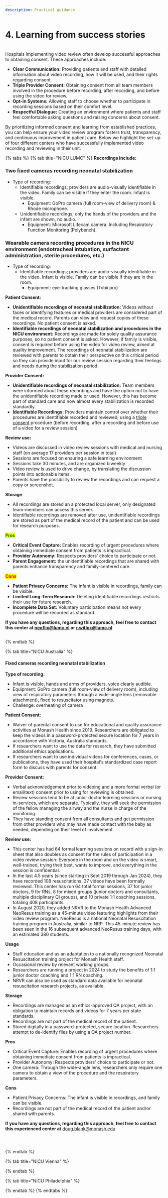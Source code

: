 ```yaml
---
description: Practical guidance
---
```


# 4. Learning from success stories

\
Hospitals implementing video review often develop successful approaches to obtaining consent. These approaches include:

* **Clear Communication:** Providing patients and staff with detailed information about video recording, how it will be used, and their rights regarding consent.
* **Triple Provider Consent:** Obtaining consent from all team members involved in the procedure before recording, after recording, and before using the video for review.
* **Opt-in Systems:** Allowing staff to choose whether to participate in recording sessions based on their comfort level.
* **Respectful Dialogue:** Creating an environment where patients and staff feel comfortable asking questions and raising concerns about consent.

By prioritizing informed consent and learning from established practices, you can help ensure your video review program fosters trust, transparency, and continuous improvement in patient care. Below we highlight the set-up of four different centers who have successfully implemented video recording and reviewing in their unit.

{% tabs %}
{% tab title="NICU LUMC" %}
**Recordings include:**

### Two fixed cameras recording neonatal stabilization

* Type of recording:
  * Identifiable recordings; providers are audio-visually identifiable in the video. Family can be visible if they enter the room. Infant is visible.
    * Equipment: GoPro camera (full room-view of delivery room) & Rhode microphone.
  * Unidentifiable recordings; only the hands of the providers and the infant are shown, no audio.
    * Equipment: Microsoft Lifecam camera. Including Respiratory Function Monitoring (Polybench).

### **Wearable camera recording procedures in the NICU environment (endotracheal intubation, surfactant administration, sterile procedures, etc.)**

* Type of recording:
  * Identifiable recordings; providers are audio-visually identifiable in the video. Infant is visible. Family can be visible if they are in the room.
    * Equipment: eye-tracking glasses (Tobii pro)

**Patient Consent:**

* **Unidentifiable recordings of neonatal stabilization:** Videos without faces or identifying features or medical providers are considered part of the medical record. Parents can view and request copies of these recordings. No patient consent is asked.
* **Identifiable recordings of neonatal stabilization and procedures in the NICU environment:** Recordings are made for solely quality assurance purposes, so no patient consent is asked. However, if family is visible, consent is required before using the video for video review, aimed at quality improvement. The recordings of neonatal stabilization are reviewed with parents to obtain their perspective on this critical period so they can provide input for our review session regarding their feelings and needs during the stabilization period.

**Provider Consent:**

* **Unidentifiable recordings of neonatal stabilization:** Team members were informed about these recordings and have the option not to have the unidentifiable recording made or used. However, this has become part of standard care and now almost every stabilization is recorded standardly.
* **Identifiable Recordings:** Providers maintain control over whether their procedures are identifiable recorded and reviewed, using a [triple consent](../../level-2-in-action/5.-preparation-and-consent/5.1-obtain-consent.md) procedure (before recording, after a recording and before use of a video for a review session)

**Review use:**

* Videos are discussed in video review sessions with medical and nursing staff (on average 17 providers per session in total)
* Sessions are focused on ensuring a safe learning environment
* Sessions take 30 minutes, and are organized biweekly
* Video review is used to drive change, by translating the discussion points into actionable items.
* Parents have the possibility to review the recordings and can request a copy or screenshot.

**Storage**

* All recordings are stored an a protected local server, only designated team-members can access this server.
* Identifiable recordings are removed after use, unidentifiable recordings are stored as part of the medical record of the patient and can be used for research purposes.

<mark style="color:green;">**Pros**</mark>

* **Critical Event Capture:** Enables recording of urgent procedures where obtaining immediate consent from patients is impractical.
* **Provider Autonomy:** Respects providers' choice to participate or not.
* **Parent Engagement:** the unidentifiable recordings that are shared with parents enhance transparency and family-centered care.

<mark style="color:red;">**Cons**</mark>

* **Patient Privacy Concerns:** The infant is visible in recordings, family can be visible.
* **Limited Long-Term Research:** Deleting identifiable recordings restricts their use for future research.
* **Incomplete Data Set:** Voluntary participation means not every procedure will be recorded as standard.

**If you have any questions, regarding this approach, feel free to contact this center at neoflix@lumc.nl or r.witlox@lumc.nl**

<figure><img src="../../.gitbook/assets/Visualizatie sfeer neoflix.png" alt=""><figcaption></figcaption></figure>
{% endtab %}

{% tab title="NICU Australia" %}
#### Fixed cameras recording neonatal stabilization

**Type of recording:**

* Infant is visible, hands and arms of providers, voice clearly audible.
* Equipment: GoPro camera (full room-view of delivery room), including view of respiratory parameters through a wide-angle lens (removable attachment), fixed to resuscitator using magnets.
* Challenge: overheating of camera

**Patient Consent:**

* Waiver of parental consent to use for educational and quality assurance activities at Monash Health since 2019. Researchers are obligated to keep the videos in a password-protected secure location for 7 years in accordance with Victoria, Australia standards.
* If researchers want to use the data for research, they have submitted additional ethics applications.
* If researchers want to use individual videos for conferences, cases, or publications, they have used their hospital's standardized case report form to discuss with parents for consent.

**Provider Consent:**

* Verbal acknowledgement prior to videoing and a more formal verbal (or email/text) consent prior to using for reviewing is obtained.
* Review sessions tend to be at junior doctor learning sessions or nursing in-services, which are separate. Typically, they will seek the permission of the fellow managing the airway and the nurse in charge of the monitoring.
* They have standing consent from all consultants and get permission from other providers who may have made contact with the baby as needed, depending on their level of involvement.

**Review use:**

* This center has had 64 formal learning sessions on record with a sign-in sheet that also doubles as consent for the rules of participation in a video review session: Everyone in the room and on the video is smart, well-trained, trying their best, wants to improve, and everything in the session is confidential.
* In the last 4.5 years (since starting in Sept 2019 through Jan 2024), they have recorded 108 resuscitations. 37 videos have been formally reviewed. This center has run 64 total formal sessions, 37 for junior doctors, 9 for RNs, 8 for mixed groups (junior doctors and consultants, multiple disciplinary QI groups), and 10 private 1:1 coaching sessions, totaling 408 participants.
* In August 2020, they added NRVR to the Monash Health Advanced NeoResus training as a 45-minute video featuring highlights from their video review program. NeoResus is a national Neonatal Resuscitation training program in Australia, similar to NRP. This 45-minute review has been seen in the 16 subsequent advanced NeoResus training days, with an estimated 380 students.

**Usage**

* Staff education and as an adaptation to a nationally recognized Neonatal Resuscitation training project for Monash Health staff.
* Occasional review by relevant working groups.
* Researchers are running a project in 2024 to study the benefits of 1:1 junior doctor coaching and 1:1 RN coaching.
* NRVR can also be used as standard data available for neonatal resuscitation research projects, as available.

**Storage**

* Recordings are managed as an ethics-approved QA project, with an obligation to maintain records and videos for 7 years per state standards.
* Recordings are not part of the medical record of the patient.
* Stored digitally in a password-protected, secure location. Researchers attempt to de-identify files by using a QA project number.

**Pros**

* Critical Event Capture: Enables recording of urgent procedures where obtaining immediate consent from patients is impractical.
* Provider Autonomy: Respects providers' choice to participate or not.
* One camera: Through the wide-angle lens, researchers only require one camera to obtain a view of the procedure and the respiratory parameters.

**Cons**

* Patient Privacy Concerns: The infant is visible in recordings, and family can be visible.
* Recordings are not part of the medical record of the patient and/or shared with parents.

**If you have any questions, regarding this approach, feel free to contact this experienced center at** [doug.blank@monash.edu](mailto:doug.blank@monash.edu)

<div>

<figure><img src="../../.gitbook/assets/Australia 1.png" alt=""><figcaption></figcaption></figure>

 

<figure><img src="../../.gitbook/assets/Australia 2.png" alt=""><figcaption></figcaption></figure>

 

<figure><img src="../../.gitbook/assets/Australia 3.png" alt=""><figcaption></figcaption></figure>

</div>
{% endtab %}

{% tab title="NICU Vienna" %}

{% endtab %}

{% tab title="NICU Philadelphia" %}

{% endtab %}
{% endtabs %}
